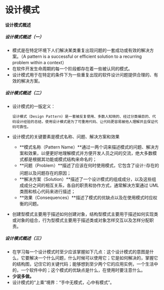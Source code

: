 # 设计模式

#### 设计模式概述

##### 设计模式概述（一）

- 模式是在特定环境下人们解决某类重复出现问题的一套成功或有效的解决方案。（A pattern is a successful or efficient solution to a recurring problem within a context）
- 在软件开发生命周期的每一个阶段都存在着一些被认同的模式。
- 设计模式用于在特定的条件下为一些重复出现的软件设计问题提供合理的、有效的解决方案。

##### 设计模式概述（二）

- 设计模式的一版定义：

  ```
  设计模式（Design Pattern）是一套被反复使用、多数人知晓的、经过分类编目的、代码设计经验的总结，使用设计模式是为了可重用代码、让代码更容易被他人理解并且保证代码可靠性。
  ```

- 设计模式的关键要素是模式名称、问题、解决方案和效果

  - **模式名称（Pattern Name）**通过一两个词来描述模式的问题、解决方案和效果，以便更好地理解模式并方便开发人员之间的交流，绝大多数模式都是根据其功能或模式结构来命名的；
  - **问题（Problem）**描述了应该在何时使用模式，它包含了设计🀄️存在的问题以及问题存在的原因；
  - **解决方案（Solution）**描述了一个设计模式的组成成分，以及这些组成成分之间的相互关系，各自的职责和协作方式，通常解决方案通过 UML 类图和核心代码来进行描述；
  - **效果（Consequences）**描述了模式的优缺点以及在使用模式时应权衡的问题。

- 创建型模式主要用于描述如何创建对象，结构型模式主要用于描述如何实现类或对象的组合，行为型模式主要用于描述类或对象怎样交互以及怎样分配职责。

##### 设计模式概述（三）

- 在学习每一个设计模式时至少应该掌握如下几点：这个设计模式的意图是什么，它要解决一个什么问题，什么时候可以使用它；它是如何解决的，掌握它的结构图，记住它的关键代码；能够想到至少两个它的应用实例，一个生活中的，一个软件中的；这个模式的优缺点是什么，在使用时要注意什么。
- **少说多做。**
- 设计模式的“上乘”境界：“手中无模式，心中有模式”。
